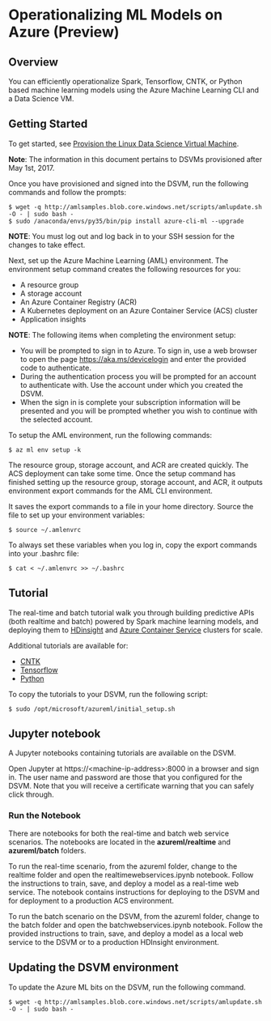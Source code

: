 # Operationalizing ML Models on Azure (Preview)

## Overview

You can efficiently operationalize Spark, Tensorflow, CNTK, or Python based machine learning models using the Azure Machine Learning CLI and a Data Science VM.

## Getting Started

To get started, see [Provision the Linux Data Science Virtual Machine](https://docs.microsoft.com/en-us/azure/machine-learning/machine-learning-data-science-linux-dsvm-intro).

**Note**: The information in this document pertains to DSVMs provisioned after May 1st, 2017.

Once you have provisioned and signed into the DSVM, run the following commands and follow the prompts:

	$ wget -q http://amlsamples.blob.core.windows.net/scripts/amlupdate.sh -O - | sudo bash -
	$ sudo /anaconda/envs/py35/bin/pip install azure-cli-ml --upgrade

**NOTE**: You must log out and log back in to your SSH session for the changes to take effect.

Next, set up the Azure Machine Learning (AML) environment. The environment setup command creates the following resources for you:

* A resource group
* A storage account
* An Azure Container Registry (ACR)
* A Kubernetes deployment on an Azure Container Service (ACS) cluster
* Application insights

**NOTE**: The following items when completing the environment setup:

* You will be prompted to sign in to Azure. To sign in, use a web browser to open the page https://aka.ms/devicelogin and enter the provided code to authenticate.
* During the authentication process you will be prompted for an account to authenticate with. Use the account under which you created the DSVM.
* When the sign in is complete your subscription information will be presented and you will be prompted whether you wish to continue with the selected account.

To setup the AML environment, run the following commands:

	$ az ml env setup -k
	
The resource group, storage account, and ACR are created quickly. The ACS deployment can take some time. Once the setup command has finished setting up the resource group, storage account, and ACR, it outputs environment export commands for the AML CLI environment. 

It saves the export commands to a file in your home directory. Source the file to set up your environment variables: 

	$ source ~/.amlenvrc
	
To always set these variables when you log in, copy the export commands into your .bashrc file:

	$ cat < ~/.amlenvrc >> ~/.bashrc
	

## Tutorial 

The real-time and batch tutorial walk you through building predictive APIs (both realtime and batch) powered by Spark machine learning models, and deploying them to [HDinsight](https://azure.microsoft.com/en-us/services/hdinsight/) and [Azure Container Service](https://azure.microsoft.com/en-us/services/container-service/) clusters for scale.

Additional tutorials are available for:

* [CNTK](samples/cntk/tutorials/realtime)
* [Tensorflow](samples/tensorflow/tutorials/realtime)
* [Python](samples/python/tutorials/realtime) 


To copy the tutorials to your DSVM, run the following script:

	$ sudo /opt/microsoft/azureml/initial_setup.sh

## Jupyter notebook

A Jupyter notebooks containing tutorials are available on the DSVM. 

Open Jupyter at https://&lt;machine-ip-address&gt;:8000 in a browser and sign in. The user name and password are those that you configured for the DSVM. Note that you will receive a certificate warning that you can safely click through. 

### Run the Notebook 

There are notebooks for both the real-time and batch web service scenarios. The notebooks are located in the **azureml/realtime** and **azureml/batch** folders. 

To run the real-time scenario, from the azureml folder, change to the realtime folder and open the  realtimewebservices.ipynb notebook. Follow the instructions to train, save, and deploy a model as a real-time web service.  The notebook contains instructions for deploying to the DSVM and for deployment to a production ACS environment.

To run the batch scenario on the DSVM, from the azureml folder, change to the batch folder and open the batchwebservices.ipynb notebook. Follow the provided instructions to train, save, and deploy a model as a local web service to the DSVM or to a production HDInsight environment. 

## Updating the DSVM environment

To update the Azure ML bits on the DSVM, run the following command.

	$ wget -q http://amlsamples.blob.core.windows.net/scripts/amlupdate.sh -O - | sudo bash -
